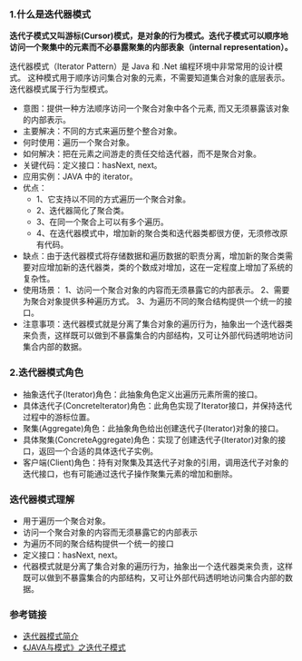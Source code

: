 ### 1.什么是迭代器模式
**迭代子模式又叫游标(Cursor)模式，是对象的行为模式。迭代子模式可以顺序地访问一个聚集中的元素而不必暴露聚集的内部表象（internal representation）。**

迭代器模式（Iterator Pattern）是 Java 和 .Net 编程环境中非常常用的设计模式。
这种模式用于顺序访问集合对象的元素，不需要知道集合对象的底层表示。迭代器模式属于行为型模式。

* 意图：提供一种方法顺序访问一个聚合对象中各个元素, 而又无须暴露该对象的内部表示。
* 主要解决：不同的方式来遍历整个整合对象。
* 何时使用：遍历一个聚合对象。
* 如何解决：把在元素之间游走的责任交给迭代器，而不是聚合对象。
* 关键代码：定义接口：hasNext, next。
* 应用实例：JAVA 中的 iterator。
* 优点： 
  * 1、它支持以不同的方式遍历一个聚合对象。 
  * 2、迭代器简化了聚合类。 
  * 3、在同一个聚合上可以有多个遍历。 
  * 4、在迭代器模式中，增加新的聚合类和迭代器类都很方便，无须修改原有代码。
* 缺点：由于迭代器模式将存储数据和遍历数据的职责分离，增加新的聚合类需要对应增加新的迭代器类，类的个数成对增加，这在一定程度上增加了系统的复杂性。
* 使用场景： 1、访问一个聚合对象的内容而无须暴露它的内部表示。 2、需要为聚合对象提供多种遍历方式。 3、为遍历不同的聚合结构提供一个统一的接口。
* 注意事项：迭代器模式就是分离了集合对象的遍历行为，抽象出一个迭代器类来负责，这样既可以做到不暴露集合的内部结构，又可让外部代码透明地访问集合内部的数据。

### 2.迭代器模式角色
* 抽象迭代子(Iterator)角色：此抽象角色定义出遍历元素所需的接口。
* 具体迭代子(ConcreteIterator)角色：此角色实现了Iterator接口，并保持迭代过程中的游标位置。
* 聚集(Aggregate)角色：此抽象角色给出创建迭代子(Iterator)对象的接口。
* 具体聚集(ConcreteAggregate)角色：实现了创建迭代子(Iterator)对象的接口，返回一个合适的具体迭代子实例。
* 客户端(Client)角色：持有对聚集及其迭代子对象的引用，调用迭代子对象的迭代接口，也有可能通过迭代子操作聚集元素的增加和删除。


### 迭代器模式理解
* 用于遍历一个聚合对象。
* 访问一个聚合对象的内容而无须暴露它的内部表示
* 为遍历不同的聚合结构提供一个统一的接口
* 定义接口：hasNext, next。
* 代器模式就是分离了集合对象的遍历行为，抽象出一个迭代器类来负责，这样既可以做到不暴露集合的内部结构，又可让外部代码透明地访问集合内部的数据。

### 参考链接
* [迭代器模式简介](https://www.runoob.com/design-pattern/iterator-pattern.html)
* [《JAVA与模式》之迭代子模式](https://www.cnblogs.com/java-my-life/archive/2012/05/22/2511506.html)
